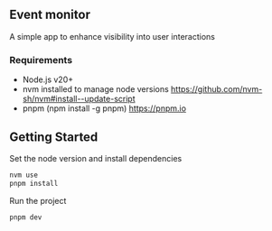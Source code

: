 ## Event monitor

A simple app to enhance visibility into user interactions

### Requirements

- Node.js v20+
- nvm installed to manage node versions https://github.com/nvm-sh/nvm#install--update-script
- pnpm (npm install -g pnpm) https://pnpm.io

## Getting Started

Set the node version and install dependencies

```sh
nvm use
pnpm install
```

Run the project

```sh
pnpm dev
```
